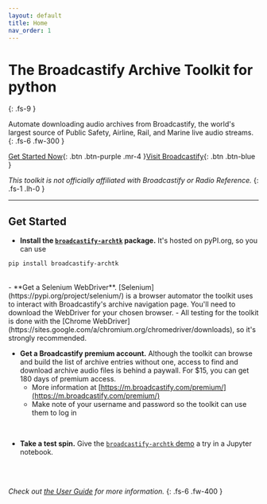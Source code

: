 ```yaml
---
layout: default
title: Home
nav_order: 1
---
```


# The Broadcastify Archive Toolkit for python  
{: .fs-9 }

Automate downloading audio archives from Broadcastify, the world's largest source of Public Safety, Airline, Rail, and Marine live audio streams.
{: .fs-6 .fw-300 }

[Get Started Now](#get-started){: .btn .btn-purple .mr-4 }[Visit Broadcastify](http://www.broadcastify.com){: .btn .btn-blue }

_This toolkit is not officially affiliated with Broadcastify or Radio Reference._
{: .fs-1 .lh-0 }

----

## Get Started

- **Install the [`broadcastify-archtk`](https://pypi.org/project/broadcastify-archtk/) package.** It's hosted on pyPI.org, so you can use
```bash
pip install broadcastify-archtk
```
<br>
- **Get a Selenium WebDriver**. [Selenium](https://pypi.org/project/selenium/) is a browser automator the toolkit uses to interact with Broadcastify's archive navigation page. You'll need to download the WebDriver for your chosen browser.
    - All testing for the toolkit is done with the [Chrome WebDriver](https://sites.google.com/a/chromium.org/chromedriver/downloads), so it's strongly recommended.

<br>

- **Get a Broadcastify premium account.** Although the toolkit can browse and build the list of archive entries without one, access to find and download archive audio files is behind a paywall. For $15, you can get 180 days of premium access.
    - More information at [https://m.broadcastify.com/premium/](https://m.broadcastify.com/premium/)
    - Make note of your username and password so the toolkit can use them to log in

<br>

- **Take a test spin.** Give the [`broadcastify-archtk` demo](https://github.com/ljhopkins2/broadcastify-archtk/blob/master/broadcastify_archtk_demo.ipynb) a try in a Jupyter notebook.

<br><br>

_Check out [the User Guide](user-guide) for more information._
{: .fs-6 .fw-400 }
